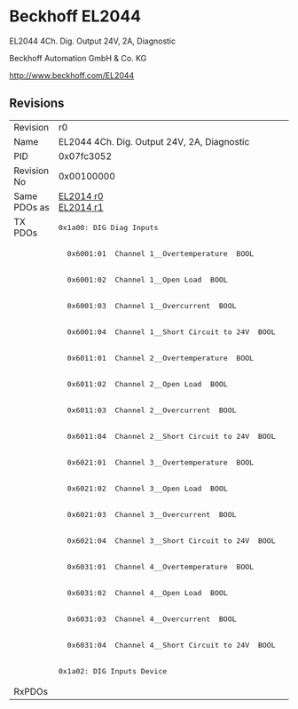 # Beckhoff EL2044

EL2044 4Ch. Dig. Output 24V, 2A, Diagnostic

Beckhoff Automation GmbH & Co. KG

http://www.beckhoff.com/EL2044

## Revisions
<table>
<tr >
<td>Revision</td>
<td>r0</td>
</tr>
<tr >
<td>Name</td>
<td>EL2044 4Ch. Dig. Output 24V, 2A, Diagnostic</td>
</tr>
<tr >
<td>PID</td>
<td>0x07fc3052</td>
</tr>
<tr >
<td>Revision No</td>
<td>0x00100000</td>
</tr>
<tr >
<td>Same PDOs as</td>
<td><a href="EL2014">EL2014 r0</a><br/><a href="EL2014">EL2014 r1</a></td>
</tr>
<tr class="txpdo pdosection">
<td rowspan=18 valign=top>TX PDOs</td>
<td><pre>0x1a00: DIG Diag Inputs</pre></td>
<td></td>
</tr>
<tr class="txpdo">
<td><pre>  0x6001:01  Channel 1__Overtemperature  BOOL</pre></td>
</tr>
<tr class="txpdo">
<td><pre>  0x6001:02  Channel 1__Open Load  BOOL</pre></td>
</tr>
<tr class="txpdo">
<td><pre>  0x6001:03  Channel 1__Overcurrent  BOOL</pre></td>
</tr>
<tr class="txpdo">
<td><pre>  0x6001:04  Channel 1__Short Circuit to 24V  BOOL</pre></td>
</tr>
<tr class="txpdo">
<td><pre>  0x6011:01  Channel 2__Overtemperature  BOOL</pre></td>
</tr>
<tr class="txpdo">
<td><pre>  0x6011:02  Channel 2__Open Load  BOOL</pre></td>
</tr>
<tr class="txpdo">
<td><pre>  0x6011:03  Channel 2__Overcurrent  BOOL</pre></td>
</tr>
<tr class="txpdo">
<td><pre>  0x6011:04  Channel 2__Short Circuit to 24V  BOOL</pre></td>
</tr>
<tr class="txpdo">
<td><pre>  0x6021:01  Channel 3__Overtemperature  BOOL</pre></td>
</tr>
<tr class="txpdo">
<td><pre>  0x6021:02  Channel 3__Open Load  BOOL</pre></td>
</tr>
<tr class="txpdo">
<td><pre>  0x6021:03  Channel 3__Overcurrent  BOOL</pre></td>
</tr>
<tr class="txpdo">
<td><pre>  0x6021:04  Channel 3__Short Circuit to 24V  BOOL</pre></td>
</tr>
<tr class="txpdo">
<td><pre>  0x6031:01  Channel 4__Overtemperature  BOOL</pre></td>
</tr>
<tr class="txpdo">
<td><pre>  0x6031:02  Channel 4__Open Load  BOOL</pre></td>
</tr>
<tr class="txpdo">
<td><pre>  0x6031:03  Channel 4__Overcurrent  BOOL</pre></td>
</tr>
<tr class="txpdo">
<td><pre>  0x6031:04  Channel 4__Short Circuit to 24V  BOOL</pre></td>
</tr>
<tr class="txpdo pdosection">
<td><pre>0x1a02: DIG Inputs Device</pre></td>
</tr>
<tr >
<td>RxPDOs</td>
<td></td>
</tr>
</table>
